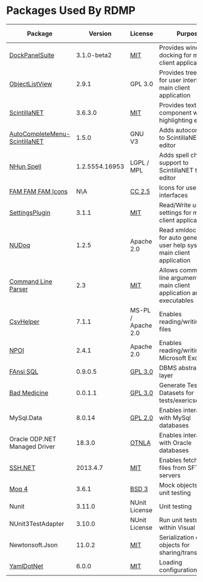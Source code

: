 # Packages Used By RDMP


| Package | Version | License | Purpose | Peer Reviewed |
| ------- | ------- | ----- | ------- | -------------- |
| [DockPanelSuite](https://github.com/dockpanelsuite/dockpanelsuite) | 3.1.0-beta2 | [MIT](https://opensource.org/licenses/MIT)  | Provides window docking for main client application | &#9744; |
| [ObjectListView](http://objectlistview.sourceforge.net/cs/index.html) | 2.9.1 | GPL 3.0 | Provides tree layout for user interfaces in main client application | &#9744; |
| [ScintillaNET](https://github.com/jacobslusser/ScintillaNET) | 3.6.3.0 | [MIT](https://opensource.org/licenses/MIT) | Provides text editor component with highlighting etc | &#9744; |
| [AutoCompleteMenu-ScintillaNET](https://github.com/Ahmad45123/AutoCompleteMenu-ScintillaNET) | 1.5.0 | GNU V3 | Adds autocomplete to ScintillaNET text editor| &#9744; |
| [NHun Spell](http://www.crawler-lib.net/nhunspell)  | 1.2.5554.16953 | LGPL / MPL  | Adds spell check support to ScintillaNET text editor | &#9744; |
| [FAM FAM FAM Icons](http://www.famfamfam.com/lab/icons/silk/) | N\A | [CC 2.5](https://creativecommons.org/licenses/by/2.5/) | Icons for user interfaces | &#9744; |
| [SettingsPlugin](https://github.com/jamesmontemagno/SettingsPlugin) | 3.1.1 | [MIT](https://opensource.org/licenses/MIT)| Read/Write user settings for main client application | &#9744; |
| [NUDoq](https://github.com/kzu/NuDoq) | 1.2.5 | Apache 2.0 | Read xmldoc files for auto generated user help system in main client application | &#9744; |
| [Command Line Parser](https://github.com/commandlineparser/commandline) | 2.3 | [MIT](https://opensource.org/licenses/MIT) | Allows command line arguments for main client application and CLI executables | &#9744; |
| [CsvHelper](https://github.com/JoshClose/CsvHelper) | 7.1.1 | MS-PL / Apache 2.0 | Enables reading/writing CSV files | &#9744; |
| [NPOI](https://github.com/tonyqus/npoi) | 2.4.1 | Apache 2.0 | Enables reading/writing Microsoft Excel files | &#9744; |
| [FAnsi SQL](https://github.com/HicServices/FAnsiSql) | 0.9.0.5 | [GPL 3.0](https://www.gnu.org/licenses/old-licenses/gpl-2.0.html) | DBMS abstraction layer | &#9744; |
| [Bad Medicine](https://github.com/HicServices/BadMedicine) | 0.0.1.1 | [GPL 3.0](https://www.gnu.org/licenses/old-licenses/gpl-2.0.html) | Generate Test Datasets for tests/exericses | &#9744; |
| MySql.Data | 8.0.14 | [GPL 2.0](https://www.gnu.org/licenses/old-licenses/gpl-2.0.html) | Enables interaction with MySql databases | &#9744; |
| Oracle ODP.NET Managed Driver| 18.3.0 | [OTNLA](https://www.oracle.com/technetwork/licenses/distribution-license-152002.html) | Enables interaction with Oracle databases | &#9744; |
| [SSH.NET](https://github.com/sshnet/SSH.NET)  | 2013.4.7 | [MIT](https://github.com/sshnet/SSH.NET/blob/develop/LICENSE) | Enables fetching files from SFTP servers | &#9744; |
| [Moq 4](https://github.com/moq/moq4) | 3.6.1 |[BSD 3](https://github.com/moq/moq4/blob/master/License.txt)  | Mock objects during unit testing | &#9744; |
| Nunit | 3.11.0 | NUnit License | Unit testing | &#9744; |
| NUnit3TestAdapter| 3.10.0 | NUnit License | Run unit tests from within Visual Studio | &#9744; |
| Newtonsoft.Json | 11.0.2 | [MIT](https://opensource.org/licenses/MIT) | Serialization of objects for sharing/transmission | &#9744; |
| [YamlDotNet](https://github.com/aaubry/YamlDotNet) | 6.0.0 | [MIT](https://opensource.org/licenses/MIT) |Loading configuration files| &#9744; |



